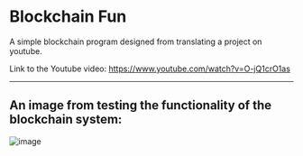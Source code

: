# Blockchain Fun
A simple blockchain program designed from translating a project on youtube.

Link to the Youtube video: https://www.youtube.com/watch?v=O-jQ1crO1as

---

## An image from testing the functionality of the blockchain system:
![image](https://user-images.githubusercontent.com/11672406/151150232-7f42b18c-76b2-4278-8710-d6f343a477c6.png)
